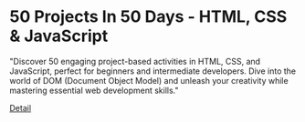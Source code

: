 # 50 Projects In 50 Days - HTML, CSS & JavaScript

"Discover 50 engaging project-based activities in HTML, CSS, and JavaScript, perfect for beginners and intermediate developers. Dive into the world of DOM (Document Object Model) and unleash your creativity while mastering essential web development skills." 

[Detail](https://eduitfree.com/courses/50-projects-in-50-days-html-css-javascript)